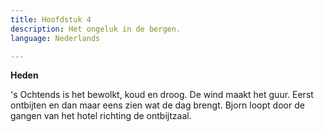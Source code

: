 ```yaml
---
title: Hoofdstuk 4
description: Het ongeluk in de bergen.
language: Nederlands

---
```

**Heden**

 's Ochtends is het bewolkt, koud en droog. De wind maakt het guur. Eerst ontbijten en dan maar eens zien wat de dag brengt. Bjorn loopt door de gangen van het hotel richting de ontbijtzaal.